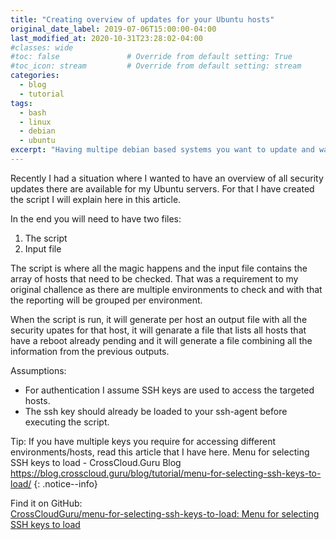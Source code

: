 ```yaml
---
title: "Creating overview of updates for your Ubuntu hosts"
original_date_label: 2019-07-06T15:00:00-04:00
last_modified_at: 2020-10-31T23:28:02-04:00
#classes: wide
#toc: false               # Override from default setting: True
#toc_icon: stream         # Override from default setting: stream
categories:
  - blog
  - tutorial
tags:
  - bash
  - linux
  - debian
  - ubuntu
excerpt: "Having multipe debian based systems you want to update and want to check what updates are available? This article will tell you how to get lists."
---
```


Recently I had a situation where I wanted to have an overview of all security updates there are available for my Ubuntu servers. For that I have created the script I will explain here in this article.

In the end you will need to have two files:
1. The script
2. Input file

The script is where all the magic happens and the input file contains the array of hosts that need to be checked. That was a requirement to my original challence as there are multiple environments to check and with that the reporting will be grouped per environment.

When the script is run, it will generate per host an output file with all the security upates for that host, it will genarate a file that lists all hosts that have a reboot already pending and it will generate a file combining all the information from the previous outputs.

Assumptions:

* For authentication I assume SSH keys are used to access the targeted hosts.
* The ssh key should already be loaded to your ssh-agent before executing the script.
<!-- {: .notice} -->

Tip:
If you have multiple keys you require for accessing different environments/hosts, read this article that I have here.
Menu for selecting SSH keys to load - CrossCloud.Guru Blog
https://blog.crosscloud.guru/blog/tutorial/menu-for-selecting-ssh-keys-to-load/
{: .notice--info}





Find it on GitHub:  
[CrossCloudGuru/menu-for-selecting-ssh-keys-to-load: Menu for selecting SSH keys to load](https://github.com/CrossCloudGuru/menu-for-selecting-ssh-keys-to-load)

